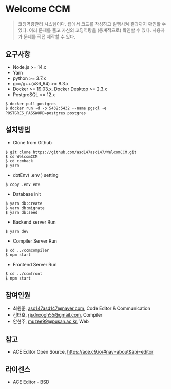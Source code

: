 # Welcome CCM 

> 코딩역량관리 시스템이다.
> 웹에서 코드를 작성하고 실행시켜 결과까지 확인할 수 있다.
> 여러 문제를 풀고 자신의 코딩역량을 (통계적으로) 확인할 수 있다.
> 사용자가 문제를 직접 제작할 수 있다.

## 요구사항

- Node.js >= 14.x
- Yarn
- python >= 3.7.x
- gcc/g++(x86_64) >= 8.3.x
- Docker >= 19.03.x, Docker Desktop >= 2.3.x
- PostgreSQL >= 12.x

```
$ docker pull postgres
$ docker run -d -p 5432:5432 --name pgsql -e POSTGRES_PASSWORD=postgres postgres
```

## 설치방법

+ Clone from Github
```
$ git clone https://github.com/asd147asd147/WelcomCCM.git
$ cd WelcomCCM
$ cd ccmback
$ yarn
```
+ dotEnv( .env ) setting

```
$ copy .env env
```

+ Database init
```
$ yarn db:create
$ yarn db:migrate
$ yarn db:seed
```
+ Backend server Run
```
$ yarn dev
```

+ Compiler Server Run
```
$ cd ../ccmcompiler
$ npm start
```

+ Frontend Server Run
```
$ cd ../ccmfront
$ npm start
```

## 참여인원

- 최원준, asd147asd147@naver.com, Code Editor & Communication
- 김태호, rjsdnxogh55@gmail.com, Compiler
- 안현주, muzee99@pusan.ac.kr, Web

## 참고

- ACE Editor Open Source, https://ace.c9.io/#nav=about&api=editor

## 라이센스

- ACE Editor - BSD